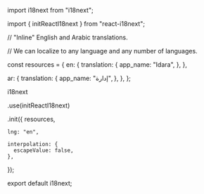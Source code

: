 import i18next from "i18next";

import { initReactI18next } from "react-i18next";

// "Inline" English and Arabic translations.

// We can localize to any language and any number of languages.

const resources = {
  en: {
    translation: {
      app_name: "Idara",
    },
  },

  ar: {
    translation: {
      app_name: "إدارة",
    },
  },
};

i18next

  .use(initReactI18next)

  .init({
    resources,

    lng: "en",

    interpolation: {
      escapeValue: false,
    },
  });

export default i18next;
